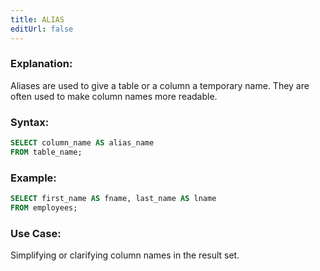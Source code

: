 ```yaml
---
title: ALIAS
editUrl: false
---
```


### **Explanation:**

Aliases are used to give a table or a column a temporary name. They are often used to make column names more readable.

### **Syntax:**

```sql
SELECT column_name AS alias_name
FROM table_name;
```

### **Example:**

```sql
SELECT first_name AS fname, last_name AS lname
FROM employees;
```

### **Use Case:**

Simplifying or clarifying column names in the result set.
